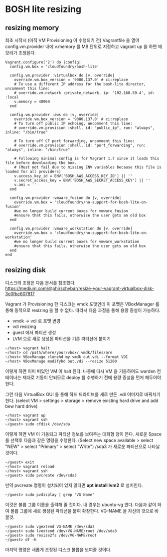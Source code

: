 # BOSH lite resizing

## resizing memory

최초 시작시 (아직 VM Provisioning 이 수행되기 전) Vagrantfile 을 열어 config.vm.provider 내에 v.memory 를 MB 단위로 지정하고 vagrant up 을 하면 메모리가 조정된다.

```
Vagrant.configure('2') do |config|
  config.vm.box = 'cloudfoundry/bosh-lite'

  config.vm.provider :virtualbox do |v, override|
    override.vm.box_version = '9000.137.0' # ci:replace
    # To use a different IP address for the bosh-lite director, uncomment this line:
    # override.vm.network :private_network, ip: '192.168.59.4', id: :local
    v.memory = 40960
  end

  config.vm.provider :aws do |v, override|
    override.vm.box_version = '9000.137.0' # ci:replace
    # To turn off public IP echoing, uncomment this line:
    # override.vm.provision :shell, id: "public_ip", run: "always", inline: "/bin/true"

    # To turn off CF port forwarding, uncomment this line:
    # override.vm.provision :shell, id: "port_forwarding", run: "always", inline: "/bin/true"

    # Following minimal config is for Vagrant 1.7 since it loads this file before downloading the box.
    # (Must not fail due to missing ENV variables because this file is loaded for all providers)
    v.access_key_id = ENV['BOSH_AWS_ACCESS_KEY_ID'] || ''
    v.secret_access_key = ENV['BOSH_AWS_SECRET_ACCESS_KEY'] || ''
    v.ami = ''
  end

  config.vm.provider :vmware_fusion do |v, override|
    override.vm.box = 'cloudfoundry/no-support-for-bosh-lite-on-fusion'
    #we no longer build current boxes for vmware_fusion
    #ensure that this fails. otherwise the user gets an old box
  end

  config.vm.provider :vmware_workstation do |v, override|
    override.vm.box = 'cloudfoundry/no-support-for-bosh-lite-on-workstation'
    #we no longer build current boxes for vmware_workstation
    #ensure that this fails. otherwise the user gets an old box
  end
end
```

## resizing disk

디스크의 조정은 다음 문서를 참조했다.
https://medium.com/@phirschybar/resize-your-vagrant-virtualbox-disk-3c0fbc607817

Vagrant 가 Provisioning 한 디스크는 vmdk 포맷인데 이 포멧은 VBoxManager 를 통해 동적으로 resizing 을 할 수 없다. 따라서 다음 과정을 통해 용량 증설이 가능하다.

* vmdk -> vdi 로 포맷 변경
* vdi resizing
* guest 에서 파티션 생성
* LVM 으로 새로 생성된 파티션을 기존 파티션에 붙이기

```
~/host> vagrant halt
~/host> cd /path/where/your/vbox/.vmdk/files/are
~/host> VBoxManage clonehd my.vmdk out.vdi --format VDI
~/host> VBoxManage modifyhd out.vdi --resize 51200 
```
이렇게 하면 이미 떠있던 VM 이 halt 된다. 나중에 다시 VM 을 기동하여도 warden 컨테이너는 제대로 기동이 안되므로 deploy 를 수행하기 전에 용량 증설을 먼저 해두어야 한다.

그런 다음 VirtualBox GUI 를 통해 하드 드라이브를 새로 만든 .vdi 이미지로 바꿔치기 한다.
(select VM > settings > storage > remove existing hard drive and add bew hard drive)

```
~/host> vagrant up
~/host> vagrant ssh
~/guest> sudo cfdisk /dev/sda
```
이렇게 하면 VM 이 기동되고 파티션 정보를 보여주는 대화형 창이 뜬다. 새로운 Space 를 선택후 다음과 같은 명령을 수행한다.
(Select new space available > select "NEW" > select "Primary" > select "Write")
/sda3 가 새로운 파티션으로 나타날 것이다.

``` 
~/guest> exit
~/host> vagrant reload
~/host> vagrant ssh
~/guest> sudo pvcreate /dev/sda3
```
만약 pvcreate 명령이 설치되어 있지 않다면 **apt install lvm2** 로 설치힌다.

```
~/guest> sudo pvdisplay | grep "VG Name"
```
이것은 볼륨 그룹 이름을 출력해 줄 것이다. 내 경우는 ubuntu-vg 였다. 다음과 같이 하여 볼륨 그룹에 새로 생성된 파티션을 붙여 확장한다. VG-NAME 을 자신의 것으로 바꿀것.

```
~/guest> sudo vgextend VG-NAME /dev/sda3
~/guest> sudo lvextend /dev/VG-NAME/root /dev/sda3
~/guest> sudo resize2fs /dev/VG-NAME/root
~/guest> df -h
``` 

마지막 명령은 새롭게 조정된 디스크 볼륨을 보여줄 것이다.